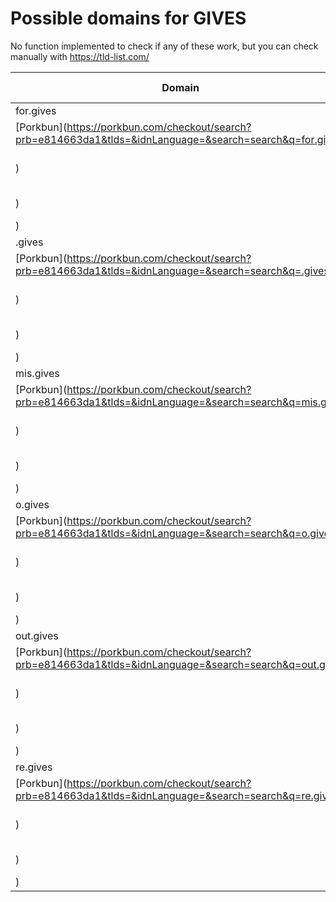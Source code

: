 # Possible domains for GIVES

No function implemented to check if any of these work, but you can check manually with https://tld-list.com/

| Domain | Porkbun | NameCheap | Google Domains |
|---|---|---|---|
| for.gives | [Porkbun](https://porkbun.com/checkout/search?prb=e814663da1&tlds=&idnLanguage=&search=search&q=for.gives) | [Namecheap](https://www.namecheap.com/domains/registration/results/?domain=for.gives) | [Google](https://domains.google.com/registrar/search?searchTerm=for.gives) |
| .gives | [Porkbun](https://porkbun.com/checkout/search?prb=e814663da1&tlds=&idnLanguage=&search=search&q=.gives) | [Namecheap](https://www.namecheap.com/domains/registration/results/?domain=.gives) | [Google](https://domains.google.com/registrar/search?searchTerm=.gives) |
| mis.gives | [Porkbun](https://porkbun.com/checkout/search?prb=e814663da1&tlds=&idnLanguage=&search=search&q=mis.gives) | [Namecheap](https://www.namecheap.com/domains/registration/results/?domain=mis.gives) | [Google](https://domains.google.com/registrar/search?searchTerm=mis.gives) |
| o.gives | [Porkbun](https://porkbun.com/checkout/search?prb=e814663da1&tlds=&idnLanguage=&search=search&q=o.gives) | [Namecheap](https://www.namecheap.com/domains/registration/results/?domain=o.gives) | [Google](https://domains.google.com/registrar/search?searchTerm=o.gives) |
| out.gives | [Porkbun](https://porkbun.com/checkout/search?prb=e814663da1&tlds=&idnLanguage=&search=search&q=out.gives) | [Namecheap](https://www.namecheap.com/domains/registration/results/?domain=out.gives) | [Google](https://domains.google.com/registrar/search?searchTerm=out.gives) |
| re.gives | [Porkbun](https://porkbun.com/checkout/search?prb=e814663da1&tlds=&idnLanguage=&search=search&q=re.gives) | [Namecheap](https://www.namecheap.com/domains/registration/results/?domain=re.gives) | [Google](https://domains.google.com/registrar/search?searchTerm=re.gives) |
